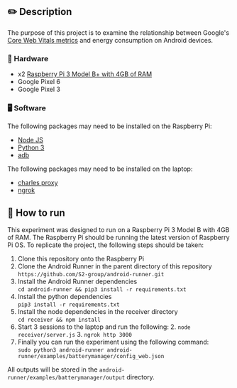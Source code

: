 ## ✏️ Description

The purpose of this project is to examine the relationship between Google's [Core Web Vitals metrics](https://web.dev/explore/learn-core-web-vitals) and energy consumption on Android devices.

### 📱 Hardware

- x2 [Raspberry Pi 3 Model B+ with 4GB of RAM](https://www.raspberrypi.com/products/raspberry-pi-3-model-b-plus/)
- Google Pixel 6
- Google Pixel 3

### 🖥️ Software

The following packages may need to be installed on the Raspberry Pi:

- [Node JS](https://nodejs.org/en/)
- [Python 3](https://www.python.org/downloads/)
- [adb](https://developer.android.com/studio/command-line/adb)

The following packages may need to be installed on the laptop:

- [charles proxy](https://www.charlesproxy.com/)
- [ngrok](https://ngrok.com/)


## 🤔 How to run

This experiment was designed to run on a Raspberry Pi 3 Model B with 4GB of RAM. The Raspberry Pi should be running the latest version of Raspberry Pi OS. To replicate the project, the following steps should be taken:

1. Clone this repository onto the Raspberry Pi
2. Clone the Android Runner in the parent directory of this repository `https://github.com/S2-group/android-runner.git`
3. Install the Android Runner dependencies <br/>
   `cd android-runner && pip3 install -r requirements.txt`
4. Install the python dependencies <br/>`pip3 install -r requirements.txt`
5. Install the node dependencies in the receiver directory <br> `cd receiver && npm install`
6. Start 3 sessions to the laptop and run the following:
   2. `node receiver/server.js`
   3. `ngrok http 3000`
9. Finally you can run the experiment using the following command: <br>
   `sudo python3 android-runner android-runner/examples/batterymanager/config_web.json`

All outputs will be stored in the `android-runner/examples/batterymanager/output` directory.

